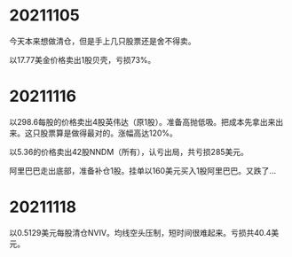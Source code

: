 # 20211105

今天本来想做清仓，但是手上几只股票还是舍不得卖。

以17.77美金价格卖出1股贝壳，亏损73%。



# 20211116

以298.6每股的价格卖出4股英伟达（原1股）。准备高抛低吸。把成本先拿出来出来。这只股票算是做得最对的。涨幅高达120%。

以5.36的价格卖出42股NNDM（所有），认亏出局，共亏损285美元。

阿里巴巴走出底部，准备补仓1股。挂单以160美元买入1股阿里巴巴。又跌了...



# 20211118

以0.5129美元每股清仓NVIV。均线空头压制，短时间很难起来。亏损共40.4美元。
